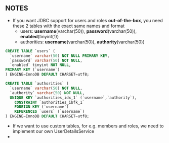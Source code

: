 ## NOTES
- If you want JDBC support for users and roles __out-of-the-box__, you need these 2 tables with the exact same names and format
  - users: __username__(varchar(50)), __password__(varchar(50)), __enabled__(tinyint(1))
  - authorities: __username__(varchar(50)), __authority__(varchar(50))

```sql
CREATE TABLE `users` (
  `username` varchar(50) NOT NULL PRIMARY KEY,
  `password` varchar(50) NOT NULL,
  `enabled` tinyint NOT NULL, 
PRIMARY KEY (`username`)
) ENGINE=InnoDB DEFAULT CHARSET=utf8;
```

```sql
CREATE TABLE `authorities` (
  `username` varchar(50) NOT NULL,
  `authority` varchar(50) NOT NULL,
  UNIQUE KEY `authorities_idx_1` (`username`,`authority`),
    CONSTRAINT `authorities_ibfk_1` 
    FOREIGN KEY (`username`) 
    REFERENCES `users` (`username`)
) ENGINE=InnoDB DEFAULT CHARSET=utf8;
```
- If we want to use custom tables, for e.g. members and roles, we need to implement our own UserDetailsService
- 


